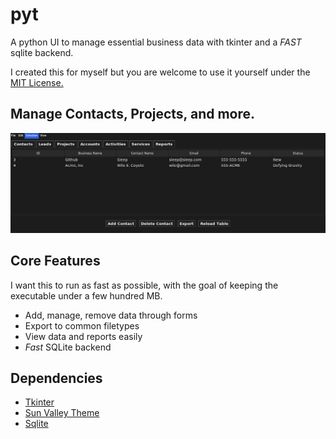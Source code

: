 # pyt

A python UI to manage essential business data with tkinter and a *FAST* sqlite backend.

I created this for myself but you are welcome to use it yourself under the [MIT License.](LICENSE)

## Manage Contacts, Projects, and more.

![](https://github.com/Sieep-Coding/pyt/blob/main/assets/image.png)

## Core Features

I want this to run as fast as possible, with the goal of keeping the executable under a few hundred MB.

- Add, manage, remove data through forms
- Export to common filetypes
- View data and reports easily
- *Fast* SQLite backend

## Dependencies

- [Tkinter](https://docs.python.org/3/library/tkinter.html)
- [Sun Valley Theme](https://github.com/rdbende/Sun-Valley-ttk-theme/tree/main)
- [Sqlite](https://www.sqlite.org/)